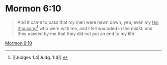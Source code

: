 # Mormon 6:10

> And it came to pass that my men were hewn down, yea, even my <u>ten thousand</u>[^a] who were with me, and I fell wounded in the midst; and they passed by me that they did not put an end to my life.

[Mormon 6:10](https://www.churchofjesuschrist.org/study/scriptures/bofm/morm/6?lang=eng&id=p10#p10)


[^a]: [[Judges 1.4|Judg. 1:4]].  

